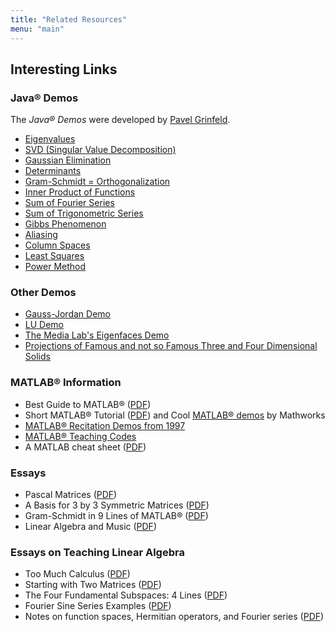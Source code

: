 ```yaml
---
title: "Related Resources"
menu: "main"
---
```

## Interesting Links

### Java® Demos

The _Java® Demos_ were developed by [Pavel Grinfeld](http://www.drexel.edu/math/contact/facultyDirectory/PavelGrinfeld/).

- [Eigenvalues](http://ocw.mit.edu/ans7870/18/18.06/javademo/Eigen/)
- [SVD (Singular Value Decomposition)](http://ocw.mit.edu/ans7870/18/18.06/javademo/SVD/)
- [Gaussian Elimination](http://ocw.mit.edu/ans7870/18/18.06/javademo/GaussElim/)
- [Determinants](http://ocw.mit.edu/ans7870/18/18.06/javademo/Determinant/)
- [Gram-Schmidt = Orthogonalization](http://ocw.mit.edu/ans7870/18/18.06/javademo/Gram/)
- [Inner Product of Functions](http://ocw.mit.edu/ans7870/18/18.06/javademo/InnerProduct/)
- [Sum of Fourier Series](http://ocw.mit.edu/ans7870/18/18.06/javademo/FourierSeries/)
- [Sum of Trigonometric Series](http://ocw.mit.edu/ans7870/18/18.06/javademo/FourierSynthesis/)
- [Gibbs Phenomenon](http://ocw.mit.edu/ans7870/18/18.06/javademo/Gibbs/)
- [Aliasing](http://ocw.mit.edu/ans7870/18/18.06/javademo/Aliasing/)
- [Column Spaces](http://ocw.mit.edu/ans7870/18/18.06/javademo/ColSpace/)
- [Least Squares](http://ocw.mit.edu/ans7870/18/18.06/javademo/LeastSqr/)
- [Power Method](http://ocw.mit.edu/ans7870/18/18.06/javademo/power_method_applet/powerMethod.html)

### Other Demos

- [Gauss-Jordan Demo](http://web.mit.edu/18.06/www/Links/demogj)
- [LU Demo](http://web.mit.edu/18.06/www/Demos/matlab-diaries/demolu)
- [The Media Lab's Eigenfaces Demo](http://vismod.media.mit.edu/vismod/demos/facerec/basic.html)
- [Projections of Famous and not so Famous Three and Four Dimensional Solids](http://pages.uoregon.edu/koch/hypersolids/hypersolids.html)

### MATLAB® Information

- Best Guide to MATLAB® ([PDF](http://homen.vsb.cz/~lud0016/NM/matlab_guide.pdf))
- Short MATLAB® Tutorial ([PDF](related-resources/MIT18_06S10_matlab.pdf)) and Cool [MATLAB® demos](http://www.mathworks.com/products/demos/) by Mathworks
- [MATLAB® Recitation Demos from 1997](http://web.mit.edu/18.06/www/MATLAB/Recitation.html)
- [MATLAB® Teaching Codes](http://web.mit.edu/18.06/www/Course-Info/Tcodes.html)
- A MATLAB cheat sheet ([PDF](http://web.mit.edu/18.06/www/Spring09/matlab-cheatsheet.pdf))

### Essays

- Pascal Matrices ([PDF](related-resources/MIT18_06S10_pascal_work.pdf))
- A Basis for 3 by 3 Symmetric Matrices ([PDF](related-resources/MIT18_06S10_symmbases.pdf))
- Gram-Schmidt in 9 Lines of MATLAB® ([PDF](related-resources/MIT18_06S10_gramschmidtmat.pdf))
- Linear Algebra and Music ([PDF](http://web.mit.edu/18.06/www/Essays/linear-algebra-and-music.pdf))

### Essays on Teaching Linear Algebra

- Too Much Calculus ([PDF](http://web.mit.edu/18.06/www/Essays/too-much-calculus.pdf))
- Starting with Two Matrices ([PDF](http://web.mit.edu/18.06/www/Essays/starting2matrices_ver5.pdf))
- The Four Fundamental Subspaces: 4 Lines ([PDF](http://web.mit.edu/18.06/www/Essays/newpaper_ver3.pdf))
- Fourier Sine Series Examples ([PDF](http://web.mit.edu/18.06/www/Fall07/sines.pdf))
- Notes on function spaces, Hermitian operators, and Fourier series ([PDF](http://web.mit.edu/18.06/www/Fall07/operators.pdf))
